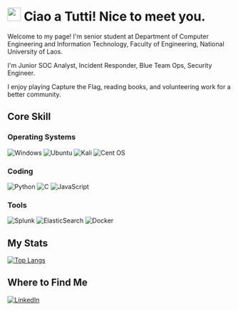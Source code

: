 <h1><img src="https://emojis.slackmojis.com/emojis/images/1643514588/5906/this-is-fine-fire.gif?1643514588" width="30" /> Ciao a Tutti! Nice to meet you.</h1>

Welcome to my page!
I'm senior student at Department of Computer Engineering and Information Technology, Faculty of Engineering, National University of Laos.

I'm Junior SOC Analyst, Incident Responder, Blue Team Ops, Security Engineer.

I enjoy playing Capture the Flag, reading books, and volunteering work for a better community.

## Core Skill

### Operating Systems
![Windows](https://img.shields.io/badge/Windows-0078D6?style=for-the-badge&logo=windows&logoColor=white)
![Ubuntu](https://img.shields.io/badge/Ubuntu-E95420?style=for-the-badge&logo=ubuntu&logoColor=white)
![Kali](https://img.shields.io/badge/Kali-268BEE?style=for-the-badge&logo=kalilinux&logoColor=white)
![Cent OS](https://img.shields.io/badge/cent%20os-002260?style=for-the-badge&logo=centos&logoColor=F0F0F0)

### Coding
![Python](https://img.shields.io/badge/python-3670A0?style=for-the-badge&logo=python&logoColor=ffdd54)
![C](https://img.shields.io/badge/c-%2300599C.svg?style=for-the-badge&logo=c&logoColor=white)
![JavaScript](https://img.shields.io/badge/javascript-%23323330.svg?style=for-the-badge&logo=javascript&logoColor=%23F7DF1E)

### Tools
![Splunk](https://img.shields.io/badge/splunk-%23000000.svg?style=for-the-badge&logo=splunk&logoColor=white)
![ElasticSearch](https://img.shields.io/badge/-ElasticSearch-005571?style=for-the-badge&logo=elasticsearch)
![Docker](https://img.shields.io/badge/docker-%230db7ed.svg?style=for-the-badge&logo=docker&logoColor=white)

## My Stats
[![Top Langs](https://github-readme-stats.vercel.app/api/top-langs/?username=4ss3mbl3rV&hide=jupyter%20notebook&layout=compact)](https://github.com/anuraghazra/github-readme-stats)

## Where to Find Me
<a href="https://www.linkedin.com/in/vilaysack-vorachack-849877193/" target="_blank">![LinkedIn](https://img.shields.io/badge/linkedin-%230077B5.svg?style=for-the-badge&logo=linkedin&logoColor=white)</a>
